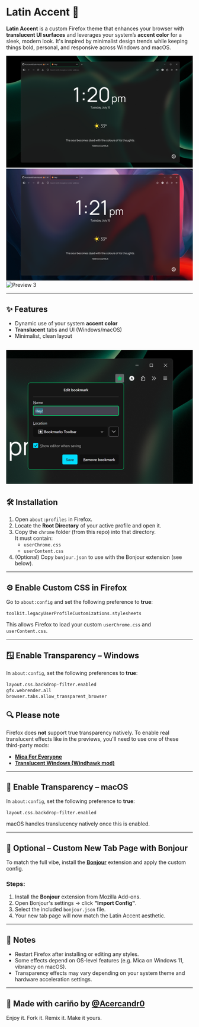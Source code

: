# Latin Accent 🦊

**Latin Accent** is a custom Firefox theme that enhances your browser with **translucent UI surfaces** and leverages your system’s **accent color** for a sleek, modern look. It's inspired by minimalist design trends while keeping things bold, personal, and responsive across Windows and macOS.

![Preview 1](./Previews/prev1.png)  
![Preview 2](./Previews/prev2.png)
![Preview 3](./Previews/prev3.png)

---

## ✨ Features

- Dynamic use of your system **accent color**
- **Translucent** tabs and UI (Windows/macOS)
- Minimalist, clean layout

![Preview 4](./Previews/prev4.png)
---

## 🛠 Installation

1. Open `about:profiles` in Firefox.
2. Locate the **Root Directory** of your active profile and open it.
3. Copy the `chrome` folder (from this repo) into that directory.  
   It must contain:
   - `userChrome.css`
   - `userContent.css`
4. (Optional) Copy `bonjour.json` to use with the Bonjour extension (see below).

---

## ⚙️ Enable Custom CSS in Firefox

Go to `about:config` and set the following preference to **true**:

```
toolkit.legacyUserProfileCustomizations.stylesheets
```

This allows Firefox to load your custom `userChrome.css` and `userContent.css`.

---

## 🪟 Enable Transparency – Windows

In `about:config`, set the following preferences to **true**:

```
layout.css.backdrop-filter.enabled
gfx.webrender.all
browser.tabs.allow_transparent_browser
```
## 🔍 Please note

Firefox does **not** support true transparency natively. To enable real translucent effects like in the previews, you'll need to use one of these third-party mods:

- [**Mica For Everyone**](https://github.com/rocksdanister/mica-for-everyone)  
- [**Translucent Windows (Windhawk mod)**](https://windhawk.net/mods/translucent-windows)

---

## 🍎 Enable Transparency – macOS

In `about:config`, set the following preference to **true**:

```
layout.css.backdrop-filter.enabled
```

macOS handles translucency natively once this is enabled.

---

## 🧪 Optional – Custom New Tab Page with Bonjour

To match the full vibe, install the [**Bonjour**](https://addons.mozilla.org/en-US/firefox/addon/bonjour-startpage/) extension and apply the custom config.

### Steps:

1. Install the **Bonjour** extension from Mozilla Add-ons.
2. Open Bonjour's settings → click **"Import Config"**.
3. Select the included `bonjour.json` file.
4. Your new tab page will now match the Latin Accent aesthetic.

---

## 💬 Notes

- Restart Firefox after installing or editing any styles.
- Some effects depend on OS-level features (e.g. Mica on Windows 11, vibrancy on macOS).
- Transparency effects may vary depending on your system theme and hardware acceleration settings.

---

## 🧉 Made with cariño by [@Acercandr0](https://github.com/Acercandr0)

Enjoy it. Fork it. Remix it. Make it yours.